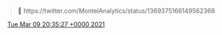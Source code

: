 > 🤯 https://twitter\.com/MontelAnalytics/status/1369375166149562368

<img src="../../media/tweet.ico" width="12" /> [Tue Mar 09 20:35:27 +0000 2021](https://twitter.com/DromerDenker/status/1369386370385518599)